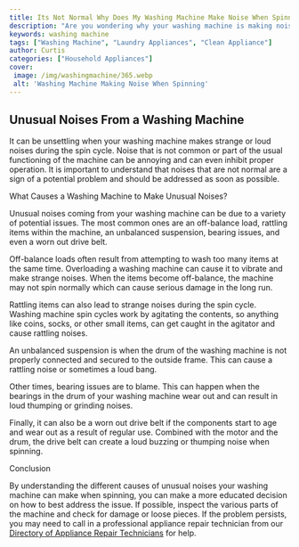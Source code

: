 ```yaml
---
title: Its Not Normal Why Does My Washing Machine Make Noise When Spinning
description: "Are you wondering why your washing machine is making noises when spinning Find out why this isnt normal and discover solutions to the issue"
keywords: washing machine
tags: ["Washing Machine", "Laundry Appliances", "Clean Appliance"]
author: Curtis
categories: ["Household Appliances"]
cover: 
 image: /img/washingmachine/365.webp
 alt: 'Washing Machine Making Noise When Spinning'
---
```

## Unusual Noises From a Washing Machine

It can be unsettling when your washing machine makes strange or loud noises during the spin cycle. Noise that is not common or part of the usual functioning of the machine can be annoying and can even inhibit proper operation. It is important to understand that noises that are not normal are a sign of a potential problem and should be addressed as soon as possible. 

What Causes a Washing Machine to Make Unusual Noises?

Unusual noises coming from your washing machine can be due to a variety of potential issues. The most common ones are an off-balance load, rattling items within the machine, an unbalanced suspension, bearing issues, and even a worn out drive belt. 

Off-balance loads often result from attempting to wash too many items at the same time. Overloading a washing machine can cause it to vibrate and make strange noises. When the items become off-balance, the machine may not spin normally which can cause serious damage in the long run. 

Rattling items can also lead to strange noises during the spin cycle. Washing machine spin cycles work by agitating the contents, so anything like coins, socks, or other small items, can get caught in the agitator and cause rattling noises. 

An unbalanced suspension is when the drum of the washing machine is not properly connected and secured to the outside frame. This can cause a rattling noise or sometimes a loud bang. 

Other times, bearing issues are to blame. This can happen when the bearings in the drum of your washing machine wear out and can result in loud thumping or grinding noises. 

Finally, it can also be a worn out drive belt if the components start to age and wear out as a result of regular use. Combined with the motor and the drum, the drive belt can create a loud buzzing or thumping noise when spinning. 

Conclusion 

By understanding the different causes of unusual noises your washing machine can make when spinning, you can make a more educated decision on how to best address the issue. If possible, inspect the various parts of the machine and check for damage or loose pieces. If the problem persists, you may need to call in a professional appliance repair technician from our [Directory of Appliance Repair Technicians](./pages/appliance-repair-technicians) for help.

